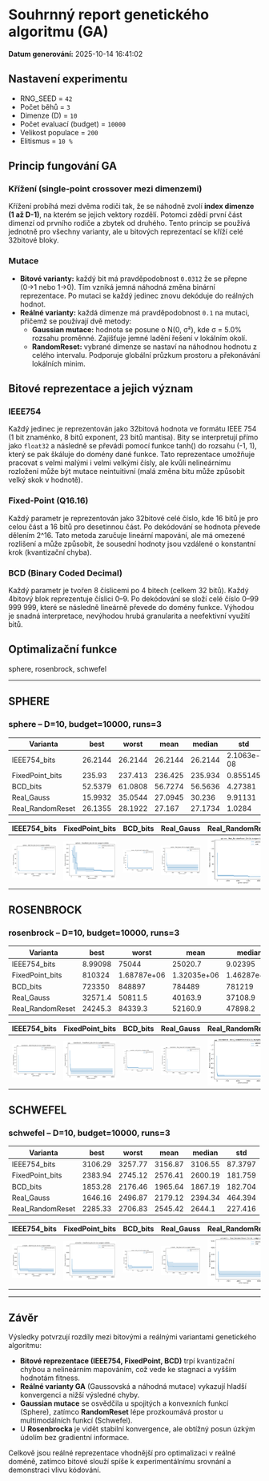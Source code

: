 # Souhrnný report genetického algoritmu (GA)
**Datum generování:** 2025-10-14 16:41:02

## Nastavení experimentu

- RNG_SEED = `42`
- Počet běhů = `3`
- Dimenze (D) = `10`
- Počet evaluací (budget) = `10000`
- Velikost populace = `200`
- Elitismus = `10 %`

## Princip fungování GA

### Křížení (single-point crossover mezi dimenzemi)
Křížení probíhá mezi dvěma rodiči tak, že se náhodně zvolí **index dimenze (1 až D-1)**, na kterém se jejich vektory rozdělí. Potomci zdědí první část dimenzí od prvního rodiče a zbytek od druhého. Tento princip se používá jednotně pro všechny varianty, ale u bitových reprezentací se kříží celé 32bitové bloky.

### Mutace
- **Bitové varianty:** každý bit má pravděpodobnost `0.0312` že se přepne (0→1 nebo 1→0). Tím vzniká jemná náhodná změna binární reprezentace. Po mutaci se každý jedinec znovu dekóduje do reálných hodnot.
- **Reálné varianty:** každá dimenze má pravděpodobnost `0.1` na mutaci, přičemž se používají dvě metody:
  - **Gaussian mutace:** hodnota se posune o N(0, σ²), kde σ = 5.0% rozsahu proměnné. Zajišťuje jemné ladění řešení v lokálním okolí.
  - **RandomReset:** vybrané dimenze se nastaví na náhodnou hodnotu z celého intervalu. Podporuje globální průzkum prostoru a překonávání lokálních minim.

## Bitové reprezentace a jejich význam

### IEEE754
Každý jedinec je reprezentován jako 32bitová hodnota ve formátu IEEE 754 (1 bit znaménko, 8 bitů exponent, 23 bitů mantisa). Bity se interpretují přímo jako `float32` a následně se převádí pomocí funkce tanh() do rozsahu (-1, 1), který se pak škáluje do domény dané funkce. Tato reprezentace umožňuje pracovat s velmi malými i velmi velkými čísly, ale kvůli nelineárnímu rozložení může být mutace neintuitivní (malá změna bitu může způsobit velký skok v hodnotě).

### Fixed-Point (Q16.16)
Každý parametr je reprezentován jako 32bitové celé číslo, kde 16 bitů je pro celou část a 16 bitů pro desetinnou část. Po dekódování se hodnota převede dělením 2^16. Tato metoda zaručuje lineární mapování, ale má omezené rozlišení a může způsobit, že sousední hodnoty jsou vzdálené o konstantní krok (kvantizační chyba).

### BCD (Binary Coded Decimal)
Každý parametr je tvořen 8 číslicemi po 4 bitech (celkem 32 bitů). Každý 4bitový blok reprezentuje číslici 0–9. Po dekódování se složí celé číslo 0–99 999 999, které se následně lineárně převede do domény funkce. Výhodou je snadná interpretace, nevýhodou hrubá granularita a neefektivní využití bitů.

## Optimalizační funkce
sphere, rosenbrock, schwefel

---
## SPHERE

### sphere – D=10, budget=10000, runs=3

| Varianta | best | worst | mean | median | std |
|----------|----------|-------|------|--------|-----|
| IEEE754_bits | 26.2144 | 26.2144 | 26.2144 | 26.2144 | 2.1063e-08 |
| FixedPoint_bits | 235.93 | 237.413 | 236.425 | 235.934 | 0.855145 |
| BCD_bits | 52.5379 | 61.0808 | 56.7274 | 56.5636 | 4.27381 |
| Real_Gauss | 15.9932 | 35.0544 | 27.0945 | 30.236 | 9.91131 |
| Real_RandomReset | 26.1355 | 28.1922 | 27.167 | 27.1734 | 1.0284 |

| IEEE754_bits | FixedPoint_bits | BCD_bits | Real_Gauss | Real_RandomReset |
| --- | --- | --- | --- | --- |
| ![IEEE754_bits](charts/sphere/D10/IEEE754_bits.png) | ![FixedPoint_bits](charts/sphere/D10/FixedPoint_bits.png) | ![BCD_bits](charts/sphere/D10/BCD_bits.png) | ![Real_Gauss](charts/sphere/D10/Real_Gauss.png) | ![Real_RandomReset](charts/sphere/D10/Real_RandomReset.png) |


## ROSENBROCK

### rosenbrock – D=10, budget=10000, runs=3

| Varianta | best | worst | mean | median | std |
|----------|----------|-------|------|--------|-----|
| IEEE754_bits | 8.99098 | 75044 | 25020.7 | 9.02395 | 43321.5 |
| FixedPoint_bits | 810324 | 1.68787e+06 | 1.32035e+06 | 1.46287e+06 | 455801 |
| BCD_bits | 723350 | 848897 | 784489 | 781219 | 62837.7 |
| Real_Gauss | 32571.4 | 50811.5 | 40163.9 | 37108.9 | 9496.05 |
| Real_RandomReset | 24245.3 | 84339.3 | 52160.9 | 47898.2 | 30272.9 |

| IEEE754_bits | FixedPoint_bits | BCD_bits | Real_Gauss | Real_RandomReset |
| --- | --- | --- | --- | --- |
| ![IEEE754_bits](charts/rosenbrock/D10/IEEE754_bits.png) | ![FixedPoint_bits](charts/rosenbrock/D10/FixedPoint_bits.png) | ![BCD_bits](charts/rosenbrock/D10/BCD_bits.png) | ![Real_Gauss](charts/rosenbrock/D10/Real_Gauss.png) | ![Real_RandomReset](charts/rosenbrock/D10/Real_RandomReset.png) |


## SCHWEFEL

### schwefel – D=10, budget=10000, runs=3

| Varianta | best | worst | mean | median | std |
|----------|----------|-------|------|--------|-----|
| IEEE754_bits | 3106.29 | 3257.77 | 3156.87 | 3106.55 | 87.3797 |
| FixedPoint_bits | 2383.94 | 2745.12 | 2576.41 | 2600.19 | 181.759 |
| BCD_bits | 1853.28 | 2176.46 | 1965.64 | 1867.19 | 182.704 |
| Real_Gauss | 1646.16 | 2496.87 | 2179.12 | 2394.34 | 464.394 |
| Real_RandomReset | 2285.33 | 2706.83 | 2545.42 | 2644.1 | 227.416 |

| IEEE754_bits | FixedPoint_bits | BCD_bits | Real_Gauss | Real_RandomReset |
| --- | --- | --- | --- | --- |
| ![IEEE754_bits](charts/schwefel/D10/IEEE754_bits.png) | ![FixedPoint_bits](charts/schwefel/D10/FixedPoint_bits.png) | ![BCD_bits](charts/schwefel/D10/BCD_bits.png) | ![Real_Gauss](charts/schwefel/D10/Real_Gauss.png) | ![Real_RandomReset](charts/schwefel/D10/Real_RandomReset.png) |


---

## Závěr

Výsledky potvrzují rozdíly mezi bitovými a reálnými variantami genetického algoritmu:

- **Bitové reprezentace (IEEE754, FixedPoint, BCD)** trpí kvantizační chybou a nelineárním mapováním, což vede ke stagnaci a vyšším hodnotám fitness.
- **Reálné varianty GA** (Gaussovská a náhodná mutace) vykazují hladší konvergenci a nižší výsledné chyby.
- **Gaussian mutace** se osvědčila u spojitých a konvexních funkcí (Sphere), zatímco **RandomReset** lépe prozkoumává prostor u multimodálních funkcí (Schwefel).
- U **Rosenbrocka** je vidět stabilní konvergence, ale obtížný posun úzkým údolím bez gradientní informace.

Celkově jsou reálné reprezentace vhodnější pro optimalizaci v reálné doméně, zatímco bitové slouží spíše k experimentálnímu srovnání a demonstraci vlivu kódování.
